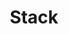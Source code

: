 ---
layout: home

title: Stack
titleTemplate: Card-style Hugo theme designed for bloggers

hero:
  name: Stack
  text: Card-style theme designed for bloggers
  image:
    src: /logo.png
    alt: Stack
  actions:
    - theme: brand
      text: Get Started
      link: /guide/getting-started
    - theme: alt
      text: View Demo
      link: /demo
    - theme: alt
      text: View on GitHub
      link: https://github.com/CaiJimmy/hugo-theme-stack

features:
  - title: No CSS and JavaScript framework
    details: Keep your site lightweight and fast. All the styles are written in SCSS and the scripts are written in vanilla JavaScript.
    icon: ⚡️
  - title: Dark mode
    details: Dark mode is supported by default. It will be automatically enabled when the system is in dark mode.
    icon: 🌙
  - title: Multilingual mode and RTL support
    details: Support for multiple languages and right-to-left languages out of the box. No need to worry about i18n.
    icon: 🌐
  - title: A set of useful features
    details: Table of contents, local search, code highlighting, image zooming, and more.
    icon: 🧰
---